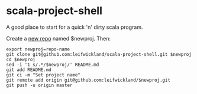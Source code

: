 scala-project-shell
====================

A good place to start for a quick 'n' dirty scala program.

Create a [new repo](https://github.com/new) named $newproj. Then:

    export newproj=repo-name
    git clone git@github.com:leifwickland/scala-project-shell.git $newproj
    cd $newproj
    sed -i '1 s/.*/$newproj/' README.md
    git add README.md
    git ci -m "Set project name"
    git remote add origin git@github.com:leifwickland/$newproj.git
    git push -u origin master
